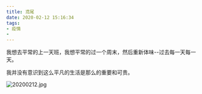 ```yaml
---
title: 鸢尾
date: 2020-02-12 15:16:34
tags:
- 疫情
-
---
```

我想去平常的上一天班，我想平常的过一个周末，然后重新体味--过去每一天每一天。

我并没有意识到这么平凡的生活是那么的重要和可贵。

![20200212.jpg](https://i.loli.net/2020/02/12/kcYgArJNvI8XUGi.jpg)
